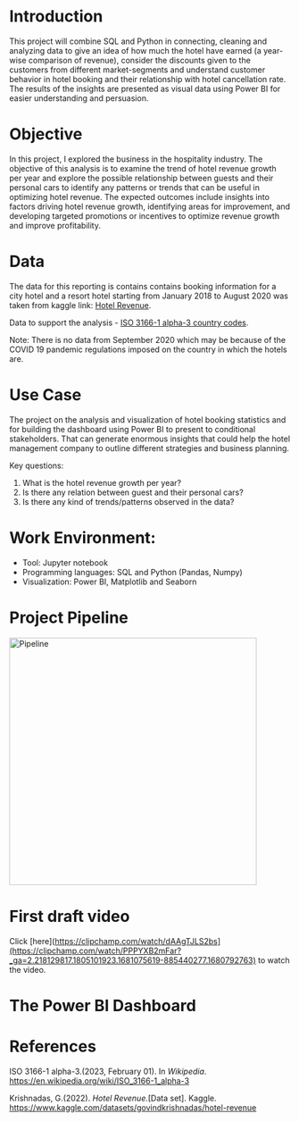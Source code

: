 # Introduction
This project will combine SQL and Python in connecting, cleaning and analyzing data to give an idea of how much the hotel have earned (a year-wise comparison of revenue), consider the discounts given to the customers from different market-segments and understand customer behavior in hotel booking and their relationship with hotel cancellation rate. The results of the insights are presented as visual data using Power BI for easier understanding and persuasion.

# Objective
In this project, I explored the business in the hospitality industry. The objective of this analysis is to examine the trend of hotel revenue growth per year and explore the possible relationship between guests and their personal cars to identify any patterns or trends that can be useful in optimizing hotel revenue. The expected outcomes include insights into factors driving hotel revenue growth, identifying areas for improvement, and developing targeted promotions or incentives to optimize revenue growth and improve profitability.

# Data
The data for this reporting is contains contains booking information for a city hotel and a resort hotel starting from January 2018 to August 2020 was taken from kaggle link: 
[Hotel Revenue](https://www.kaggle.com/datasets/govindkrishnadas/hotel-revenue).

Data to support the analysis - [ISO 3166-1 alpha-3 country codes](https://en.wikipedia.org/wiki/ISO_3166-1_alpha-3).

Note: There is no data from September 2020 which may be because of the COVID 19 pandemic regulations imposed on the country in which the hotels are. 

# Use Case
The project on the analysis and visualization of hotel booking statistics and for building the dashboard using Power BI to present to conditional stakeholders. That can generate enormous insights that could help the hotel management company to outline different strategies and business planning.

Key questions:
1) What is the hotel revenue growth per year?
3) Is there any relation between guest and their personal cars? 
4) Is there any kind of trends/patterns observed in the data?

# Work Environment:
* Tool: Jupyter notebook
* Programming languages: SQL and Python (Pandas, Numpy)
* Visualization: Power BI, Matplotlib and Seaborn

# Project Pipeline
<img width="443" alt="Pipeline" src="https://user-images.githubusercontent.com/122539964/227412148-31e43e37-35bc-45d7-8447-cea3b428d6b6.png">

# First draft video
Click [here](https://clipchamp.com/watch/dAAgTJLS2bs](https://clipchamp.com/watch/PPPYXB2mFar?_ga=2.218129817.1805101923.1681075619-885440277.1680792763) to watch the video.

# The Power BI Dashboard

# References
ISO 3166-1 alpha-3.(2023, February 01). In _Wikipedia_. https://en.wikipedia.org/wiki/ISO_3166-1_alpha-3  

Krishnadas, G.(2022). _Hotel Revenue._[Data set]. Kaggle. https://www.kaggle.com/datasets/govindkrishnadas/hotel-revenue
